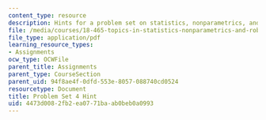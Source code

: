 ```yaml
---
content_type: resource
description: Hints for a problem set on statistics, nonparametrics, and robustness.
file: /media/courses/18-465-topics-in-statistics-nonparametrics-and-robustness-spring-2005/4473d0082fb2ea0771baab0beb0a0993_hintps4.pdf
file_type: application/pdf
learning_resource_types:
- Assignments
ocw_type: OCWFile
parent_title: Assignments
parent_type: CourseSection
parent_uid: 94f8ae4f-0dfd-553e-8057-088740cd0524
resourcetype: Document
title: Problem Set 4 Hint
uid: 4473d008-2fb2-ea07-71ba-ab0beb0a0993
---
```

